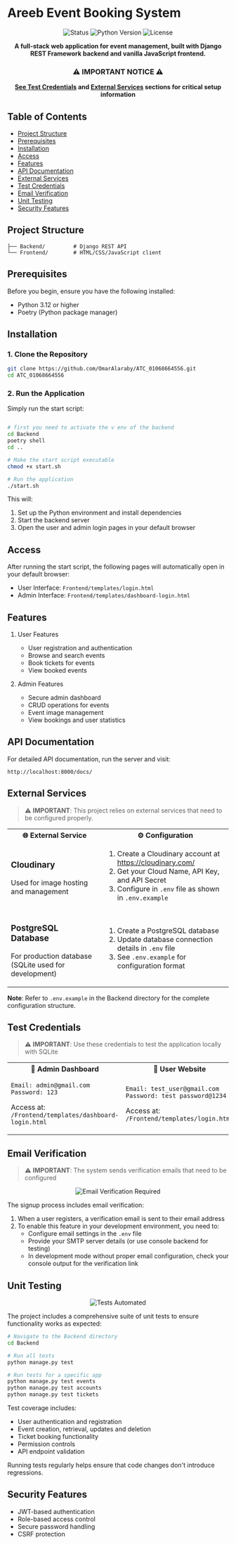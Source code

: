 # Areeb Event Booking System

<div align="center">
<img src="https://img.shields.io/badge/Status-Active-success" alt="Status">
<img src="https://img.shields.io/badge/Python-3.12+-blue" alt="Python Version">
<img src="https://img.shields.io/badge/License-MIT-green" alt="License">

**A full-stack web application for event management, built with Django REST Framework backend and vanilla JavaScript frontend.**
</div>

<div align="center">

### ⚠️ IMPORTANT NOTICE ⚠️
**[See Test Credentials](#test-credentials) and [External Services](#external-services) sections for critical setup information**

</div>

## Table of Contents
- [Project Structure](#project-structure)
- [Prerequisites](#prerequisites)
- [Installation](#installation)
- [Access](#access)
- [Features](#features)
- [API Documentation](#api-documentation)
- [External Services](#external-services)
- [Test Credentials](#test-credentials)
- [Email Verification](#email-verification)
- [Unit Testing](#unit-testing)
- [Security Features](#security-features)

## Project Structure

```
├── Backend/         # Django REST API
└── Frontend/        # HTML/CSS/JavaScript client
```

## Prerequisites

Before you begin, ensure you have the following installed:
- Python 3.12 or higher
- Poetry (Python package manager)

## Installation

### 1. Clone the Repository

```bash
git clone https://github.com/OmarAlaraby/ATC_01068664556.git
cd ATC_01068664556
```

### 2. Run the Application

Simply run the start script:

```bash

# first you need to activate the v env of the backend
cd Backend
poetry shell
cd ..

# Make the start script executable
chmod +x start.sh

# Run the application
./start.sh
```

This will:
1. Set up the Python environment and install dependencies
2. Start the backend server
3. Open the user and admin login pages in your default browser

## Access

After running the start script, the following pages will automatically open in your default browser:
- User Interface: `Frontend/templates/login.html`
- Admin Interface: `Frontend/templates/dashboard-login.html`

## Features

1. User Features
   - User registration and authentication
   - Browse and search events
   - Book tickets for events
   - View booked events

2. Admin Features
   - Secure admin dashboard
   - CRUD operations for events
   - Event image management
   - View bookings and user statistics

## API Documentation

For detailed API documentation, run the server and visit:
```
http://localhost:8000/docs/
```

## External Services

> ⚠️ **IMPORTANT**: This project relies on external services that need to be configured properly.

<table>
<tr>
<th align="center">🌐 External Service</th>
<th align="center">⚙️ Configuration</th>
</tr>
<tr>
<td>

### Cloudinary
Used for image hosting and management

</td>
<td>

1. Create a Cloudinary account at https://cloudinary.com/
2. Get your Cloud Name, API Key, and API Secret
3. Configure in `.env` file as shown in `.env.example`

</td>
</tr>
<tr>
<td>

### PostgreSQL Database
For production database (SQLite used for development)

</td>
<td>

1. Create a PostgreSQL database
2. Update database connection details in `.env` file
3. See `.env.example` for configuration format

</td>
</tr>
</table>

**Note**: Refer to `.env.example` in the Backend directory for the complete configuration structure.

## Test Credentials

> ⚠️ **IMPORTANT**: Use these credentials to test the application locally with SQLite

<div align="center">

<table>
<tr>
<th align="center">👑 Admin Dashboard</th>
<th align="center">👤 User Website</th>
</tr>
<tr>
<td>

```
Email: admin@gmail.com
Password: 123
```

Access at: `/Frontend/templates/dashboard-login.html`

</td>
<td>

```
Email: test_user@gmail.com
Password: test_password@1234
```

Access at: `/Frontend/templates/login.html`

</td>
</tr>
</table>

</div>

## Email Verification

> ⚠️ **IMPORTANT**: The system sends verification emails that need to be configured

<div align="center">
<img src="https://img.shields.io/badge/Email_Verification-Required-important" alt="Email Verification Required">
</div>

The signup process includes email verification:

1. When a user registers, a verification email is sent to their email address
2. To enable this feature in your development environment, you need to:
   - Configure email settings in the `.env` file
   - Provide your SMTP server details (or use console backend for testing)
   - In development mode without proper email configuration, check your console output for the verification link

## Unit Testing

<div align="center">
<img src="https://img.shields.io/badge/Tests-Automated-success" alt="Tests Automated">
</div>

The project includes a comprehensive suite of unit tests to ensure functionality works as expected:

```bash
# Navigate to the Backend directory
cd Backend

# Run all tests
python manage.py test

# Run tests for a specific app
python manage.py test events
python manage.py test accounts
python manage.py test tickets
```

Test coverage includes:
- User authentication and registration
- Event creation, retrieval, updates and deletion
- Ticket booking functionality
- Permission controls
- API endpoint validation

Running tests regularly helps ensure that code changes don't introduce regressions.

## Security Features

- JWT-based authentication
- Role-based access control
- Secure password handling
- CSRF protection